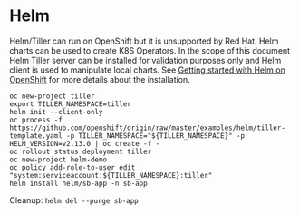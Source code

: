 # Helm
Helm/Tiller can run on OpenShift but it is unsupported by Red Hat. Helm charts can be used to create K8S Operators. In the scope of this document Helm Tiller server can be installed for validation purposes only and Helm client is used to manipulate local charts. See [Getting started with Helm on OpenShift](https://blog.openshift.com/getting-started-helm-openshift/) for more details about the installation.
```
oc new-project tiller
export TILLER_NAMESPACE=tiller
helm init --client-only
oc process -f https://github.com/openshift/origin/raw/master/examples/helm/tiller-template.yaml -p TILLER_NAMESPACE="${TILLER_NAMESPACE}" -p HELM_VERSION=v2.13.0 | oc create -f -
oc rollout status deployment tiller
oc new-project helm-demo
oc policy add-role-to-user edit "system:serviceaccount:${TILLER_NAMESPACE}:tiller"
helm install helm/sb-app -n sb-app
```
Cleanup: `helm del --purge sb-app`
